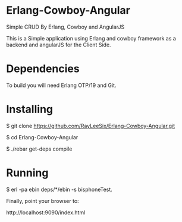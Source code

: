 # Erlang-Cowboy-Angular
Simple CRUD By Erlang, Cowboy and AngularJS

This is a Simple application using Erlang and cowboy framework as a backend and angularJS for the Client Side.


# Dependencies
To build you will need Erlang OTP/19 and Git.

# Installing
$ git clone https://github.com/RayLeeSix/Erlang-Cowboy-Angular.git

$ cd Erlang-Cowboy-Angular

$ ./rebar get-deps compile

# Running
$ erl -pa ebin deps/*/ebin -s bisphoneTest.

Finally, point your browser to:

http://localhost:9090/index.html








